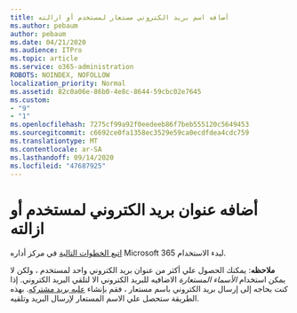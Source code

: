```yaml
---
title: أضافه اسم بريد الكتروني مستعار لمستخدم أو ازالته
ms.author: pebaum
author: pebaum
ms.date: 04/21/2020
ms.audience: ITPro
ms.topic: article
ms.service: o365-administration
ROBOTS: NOINDEX, NOFOLLOW
localization_priority: Normal
ms.assetid: 82c0a06e-86b0-4e8c-8644-59cbc02e7645
ms.custom:
- "9"
- "1"
ms.openlocfilehash: 7275cf99a92f0eedeeb86f7beb555120c5649453
ms.sourcegitcommit: c6692ce0fa1358ec3529e59ca0ecdfdea4cdc759
ms.translationtype: MT
ms.contentlocale: ar-SA
ms.lasthandoff: 09/14/2020
ms.locfileid: "47687925"
---
```

# <a name="add-or-remove-an-email-address-for-a-user"></a>أضافه عنوان بريد الكتروني لمستخدم أو ازالته

[اتبع الخطوات التالية](https://portal.office.com/AdminPortal/Home#/AssistedGuide/addemailoptions) في مركز أداره Microsoft 365 لبدء الاستخدام.

 **ملاحظه**: يمكنك الحصول علي أكثر من عنوان بريد الكتروني واحد لمستخدم ، ولكن لا يمكن استخدام  *الأسماء المستعارة*  الاضافيه للبريد الكتروني الا لتلقي البريد الكتروني. إذا كنت بحاجه إلى إرسال بريد الكتروني باسم مستعار ، فقم بإنشاء [علبه بريد مشتركه](https://docs.microsoft.com/microsoft-365/admin/email/create-a-shared-mailbox). بهذه الطريقة ستحصل علي الاسم المستعار لإرسال البريد وتلقيه.
  